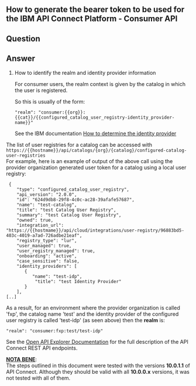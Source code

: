 ## How to generate the bearer token to be used for the IBM API Connect Platform - Consumer API 

## Question

## Answer

1. How to identify the realm and identity provider information

   For consumer users, the realm context is given by the catalog in which the user is registered. 

   So this is usually of the form:

   `"realm": "consumer:{{org}}:{{cat}}/{{configured_catalog_user_registry-identity_provider-name}}"`

   See the IBM documentation [How to determine the identity provider](https://www.ibm.com/docs/en/api-connect/2018.x?topic=tool-logging-in-management-server#rapic_cli_login__determine_idp)

The list of user registries for a catalog can be accessed with <br>
`https://{{hostname}}/api/catalogs/{org}/{catalog}/configured-catalog-user-registries`
<br>
For example, here is an example of output of the above call using the provider organization generated user token for a catalog using a local user registry:
```
 {
    "type": "configured_catalog_user_registry",
    "api_version": "2.0.0",
    "id": "624d9db8-29f8-4c0c-ac28-39afafe57687",
    "name": "test-catalog",
    "title": "test Catalog User Registry",
    "summary": "test Catalog User Registry",
    "owned": true,
    "integration_url": "https://{{hostmame}}/api/cloud/integrations/user-registry/96883bd5-403c-4019-a7ad-726adbe21eaf",
    "registry_type": "lur",
    "user_managed": true,
    "user_registry_managed": true,
    "onboarding": "active",
    "case_sensitive": false,
    "identity_providers": [
       {
          "name": "test-idp",
           "title": "test Identity Provider"
       }
    ],
[..]
```

As a result, for an environment where the provider organization is called 'fxp', the catalog name 'test' and the identity provider of the configured user registry is called 'test-idp' (as seen above) then the **realm** is:  

`"realm": "consumer:fxp:test/test-idp"`

See the [Open API Explorer Documentation](https://apic-api.apiconnect.ibmcloud.com/v10/) for the full description of the API Connect REST API endpoints.


<u>**NOTA BENE**</u>: <br>The steps outlined in this document were tested with the versions **10.0.1.1** of API Connect. Although they should be valid with all **10.0.0.x** versions, it was not tested with all of them.
<br>

